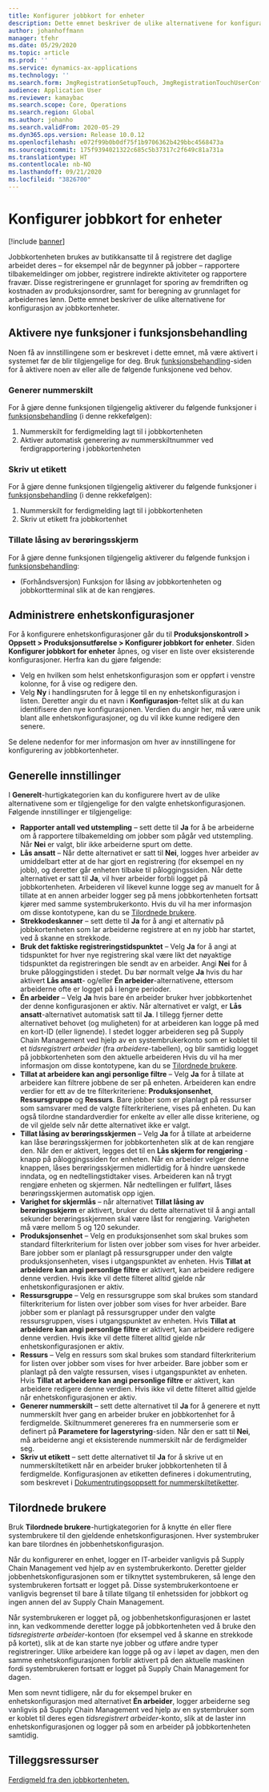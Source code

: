```yaml
---
title: Konfigurer jobbkort for enheter
description: Dette emnet beskriver de ulike alternativene for konfigurasjon av jobbkortenheten.
author: johanhoffmann
manager: tfehr
ms.date: 05/29/2020
ms.topic: article
ms.prod: ''
ms.service: dynamics-ax-applications
ms.technology: ''
ms.search.form: JmgRegistrationSetupTouch, JmgRegistrationTouchUserConfiguration
audience: Application User
ms.reviewer: kamaybac
ms.search.scope: Core, Operations
ms.search.region: Global
ms.author: johanho
ms.search.validFrom: 2020-05-29
ms.dyn365.ops.version: Release 10.0.12
ms.openlocfilehash: e072f99b0b0df75f1b9706362b429bbc4568473a
ms.sourcegitcommit: 175f9394021322c685c5b37317c2f649c81a731a
ms.translationtype: HT
ms.contentlocale: nb-NO
ms.lasthandoff: 09/21/2020
ms.locfileid: "3826700"
---
```

# <a name="configure-job-card-for-devices"></a>Konfigurer jobbkort for enheter

[!include [banner](../includes/banner.md)]

Jobbkortenheten brukes av butikkansatte til å registrere det daglige arbeidet deres – for eksempel når de begynner på jobber – rapportere tilbakemeldinger om jobber, registrere indirekte aktiviteter og rapportere fravær. Disse registreringene er grunnlaget for sporing av fremdriften og kostnaden av produksjonsordrer, samt for beregning av grunnlaget for arbeidernes lønn. Dette emnet beskriver de ulike alternativene for konfigurasjon av jobbkortenheter.

## <a name="enable-new-features-in-feature-management"></a>Aktivere nye funksjoner i funksjonsbehandling

Noen få av innstillingene som er beskrevet i dette emnet, må være aktivert i systemet før de blir tilgjengelige for deg. Bruk [funksjonsbehandling](../../fin-ops-core/fin-ops/get-started/feature-management/feature-management-overview.md)-siden for å aktivere noen av eller alle de følgende funksjonene ved behov.

### <a name="generate-license-plate"></a>Generer nummerskilt

For å gjøre denne funksjonen tilgjengelig aktiverer du følgende funksjoner i [funksjonsbehandling](../../fin-ops-core/fin-ops/get-started/feature-management/feature-management-overview.md) (i denne rekkefølgen):

1. Nummerskilt for ferdigmelding lagt til i jobbkortenheten
1. Aktiver automatisk generering av nummerskiltnummer ved ferdigrapportering i jobbkortenheten

### <a name="print-label"></a>Skriv ut etikett

For å gjøre denne funksjonen tilgjengelig aktiverer du følgende funksjoner i [funksjonsbehandling](../../fin-ops-core/fin-ops/get-started/feature-management/feature-management-overview.md) (i denne rekkefølgen):

1. Nummerskilt for ferdigmelding lagt til i jobbkortenheten
1. Skriv ut etikett fra jobbkortenhet

### <a name="allow-locking-of-touch-screen"></a>Tillate låsing av berøringsskjerm

For å gjøre denne funksjonen tilgjengelig aktiverer du følgende funksjon i [funksjonsbehandling](../../fin-ops-core/fin-ops/get-started/feature-management/feature-management-overview.md):

- (Forhåndsversjon) Funksjon for låsing av jobbkortenheten og jobbkortterminal slik at de kan rengjøres.

## <a name="manage-your-device-configurations"></a>Administrere enhetskonfigurasjoner

For å konfigurere enhetskonfigurasjoner går du til **Produksjonskontroll > Oppsett > Produksjonsutførelse > Konfigurer jobbkort for enheter**. Siden **Konfigurer jobbkort for enheter** åpnes, og viser en liste over eksisterende konfigurasjoner. Herfra kan du gjøre følgende: 

- Velg en hvilken som helst enhetskonfigurasjon som er oppført i venstre kolonne, for å vise og redigere den.
- Velg **Ny** i handlingsruten for å legge til en ny enhetskonfigurasjon i listen. Deretter angir du et navn i **Konfigurasjon**-feltet slik at du kan identifisere den nye konfigurasjonen. Verdien du angir her, må være unik blant alle enhetskonfigurasjoner, og du vil ikke kunne redigere den senere.

Se delene nedenfor for mer informasjon om hver av innstillingene for konfigurering av jobbkortenheter.

## <a name="general-settings"></a>Generelle innstillinger

I **Generelt**-hurtigkategorien kan du konfigurere hvert av de ulike alternativene som er tilgjengelige for den valgte enhetskonfigurasjonen. Følgende innstillinger er tilgjengelige:

- **Rapporter antall ved utstempling** – sett dette til **Ja** for å be arbeiderne om å rapportere tilbakemelding om jobber som pågår ved utstempling. Når **Nei** er valgt, blir ikke arbeiderne spurt om dette.
- **Lås ansatt** – Når dette alternativet er satt til **Nei**, logges hver arbeider av umiddelbart etter at de har gjort en registrering (for eksempel en ny jobb), og deretter går enheten tilbake til påloggingssiden. Når dette alternativet er satt til **Ja**, vil hver arbeider forbli logget på jobbkortenheten. Arbeideren vil likevel kunne logge seg av manuelt for å tillate at en annen arbeider logger seg på mens jobbkortenheten fortsatt kjører med samme systembrukerkonto. Hvis du vil ha mer informasjon om disse kontotypene, kan du se [Tilordnede brukere](#assigned-users).
- **Strekkodeskanner** – sett dette til **Ja** for å angi et alternativ på jobbkortenheten som lar arbeiderne registrere at en ny jobb har startet, ved å skanne en strekkode.
- **Bruk det faktiske registreringstidspunktet** – Velg **Ja** for å angi at tidspunktet for hver nye registrering skal være likt det nøyaktige tidspunktet da registreringen ble sendt av en arbeider. Angi **Nei** for å bruke påloggingstiden i stedet. Du bør normalt velge **Ja** hvis du har aktivert **Lås ansatt**- og/eller **Én arbeider**-alternativene, ettersom arbeiderne ofte er logget på i lengre perioder.
- **Én arbeider** – Velg **Ja** hvis bare én arbeider bruker hver jobbkortenhet der denne konfigurasjonen er aktiv. Når alternativet er valgt, er **Lås ansatt**-alternativet automatisk satt til **Ja**. I tillegg fjerner dette alternativet behovet (og muligheten) for at arbeideren kan logge på med en kort-ID (eller lignende). I stedet logger arbeideren seg på Supply Chain Management ved hjelp av en systembrukerkonto som er koblet til et *tidsregistrert arbeider* (fra *arbeidere*-tabellen), og blir samtidig logget på jobbkortenheten som den aktuelle arbeideren  Hvis du vil ha mer informasjon om disse kontotypene, kan du se [Tilordnede brukere](#assigned-users).
- **Tillat at arbeidere kan angi personlige filtre** – Velg **Ja** for å tillate at arbeidere kan filtrere jobbene de ser på enheten. Arbeideren kan endre verdier for ett av de tre filterkriteriene: **Produksjonsenhet**, **Ressursgruppe** og **Ressurs**. Bare jobber som er planlagt på ressurser som samsvarer med de valgte filterkriteriene, vises på enheten. Du kan også tilordne standardverdier for enkelte av eller alle disse kriteriene, og de vil gjelde selv når dette alternativet ikke er valgt.
- **Tillat låsing av berøringsskjermen** – Velg **Ja** for å tillate at arbeiderne kan låse berøringsskjermen for jobbkortenheten slik at de kan rengjøre den. Når den er aktivert, legges det til en **Lås skjerm for rengjøring** -knapp på påloggingssiden for enheten. Når en arbeider velger denne knappen, låses berøringsskjermen midlertidig for å hindre uønskede inndata, og en nedtellingstidtaker vises. Arbeideren kan nå trygt rengjøre enheten og skjermen. Når nedtellingen er fullført, låses berøringsskjermen automatisk opp igjen.
- **Varighet for skjermlås** – når alternativet **Tillat låsing av berøringsskjerm** er aktivert, bruker du dette alternativet til å angi antall sekunder berøringsskjermen skal være låst for rengjøring. Varigheten må være mellom 5 og 120 sekunder.
- **Produksjonsenhet** – Velg en produksjonsenhet som skal brukes som standard filterkriterium for listen over jobber som vises for hver arbeider. Bare jobber som er planlagt på ressursgrupper under den valgte produksjonsenheten, vises i utgangspunktet av enheten. Hvis **Tillat at arbeidere kan angi personlige filtre** er aktivert, kan arbeidere redigere denne verdien. Hvis ikke vil dette filteret alltid gjelde når enhetskonfigurasjonen er aktiv.
- **Ressursgruppe** – Velg en ressursgruppe som skal brukes som standard filterkriterium for listen over jobber som vises for hver arbeider. Bare jobber som er planlagt på ressursgrupper under den valgte ressursgruppen, vises i utgangspunktet av enheten. Hvis **Tillat at arbeidere kan angi personlige filtre** er aktivert, kan arbeidere redigere denne verdien. Hvis ikke vil dette filteret alltid gjelde når enhetskonfigurasjonen er aktiv.
- **Ressurs** – Velg en ressurs som skal brukes som standard filterkriterium for listen over jobber som vises for hver arbeider. Bare jobber som er planlagt på den valgte ressursen, vises i utgangspunktet av enheten. Hvis **Tillat at arbeidere kan angi personlige filtre** er aktivert, kan arbeidere redigere denne verdien. Hvis ikke vil dette filteret alltid gjelde når enhetskonfigurasjonen er aktiv.
- **Generer nummerskilt** – sett dette alternativet til **Ja** for å generere et nytt nummerskilt hver gang en arbeider bruker en jobbkortenhet for å ferdigmelde. Skiltnummeret genereres fra en nummerserie som er definert på **Parametere for lagerstyring**-siden. Når den er satt til **Nei**, må arbeiderne angi et eksisterende nummerskilt når de ferdigmelder seg.
- **Skriv ut etikett** – sett dette alternativet til **Ja** for å skrive ut en nummerskiltetikett når en arbeider bruker jobbkortenheten til å ferdigmelde. Konfigurasjonen av etiketten defineres i dokumentruting, som beskrevet i [Dokumentrutingsoppsett for nummerskiltetiketter](../warehousing/document-routing-layout-for-license-plates.md).

<a name="assigned-users"></a>

## <a name="assigned-users"></a>Tilordnede brukere

Bruk **Tilordnede brukere**-hurtigkategorien for å knytte én eller flere systembrukere til den gjeldende enhetskonfigurasjonen. Hver systembruker kan bare tilordnes én jobbenhetskonfigurasjon.

Når du konfigurerer en enhet, logger en IT-arbeider vanligvis på Supply Chain Management ved hjelp av en systembrukerkonto. Deretter gjelder jobbenhetskonfigurasjonen som er tilknyttet systembrukeren, så lenge den systembrukeren fortsatt er logget på. Disse systembrukerkontoene er vanligvis begrenset til bare å tillate tilgang til enhetssiden for jobbkort og ingen annen del av Supply Chain Management.

Når systembrukeren er logget på, og jobbenhetskonfigurasjonen er lastet inn, kan vedkommende deretter logge på jobbkortenheten ved å bruke den *tidsregistrerte arbeider*-kontoen (for eksempel ved å skanne en strekkode på kortet), slik at de kan starte nye jobber og utføre andre typer registreringer. Ulike arbeidere kan logge på og av i løpet av dagen, men den samme enhetskonfigurasjonen forblir aktivert på den aktuelle maskinen fordi systembrukeren fortsatt er logget på Supply Chain Management for dagen.

Men som nevnt tidligere, når du for eksempel bruker en enhetskonfigurasjon med alternativet **Én arbeider**, logger arbeiderne seg vanligvis på Supply Chain Management ved hjelp av en systembruker som er koblet til deres egen *tidsregistrert arbeider*-konto, slik at de laster inn enhetskonfigurasjonen og logger på som en arbeider på jobbkortenheten samtidig.

## <a name="additional-resources"></a>Tilleggsressurser

[Ferdigmeld fra den jobbkortenheten.](report-finished-job-device.md)
